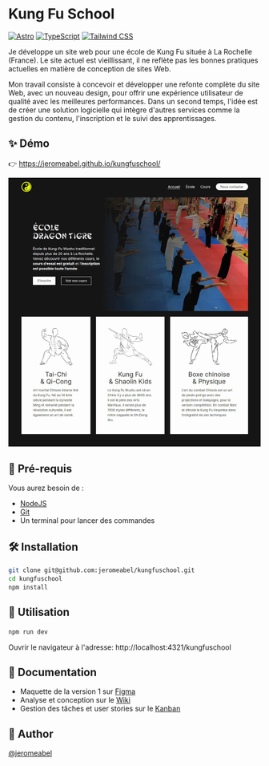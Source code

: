 # Kung Fu School

[![Astro](https://img.shields.io/badge/Astro-4.0-yellow)](https://astro.build/)
[![TypeScript](https://img.shields.io/badge/TypeScript-5.2-blue)](https://www.typescriptlang.org/)
[![Tailwind CSS](https://img.shields.io/badge/Tailwind_CSS-3.0-blue)](https://tailwindcss.com/)

Je développe un site web pour une école de Kung Fu située à La Rochelle (France). Le site actuel est vieillissant, il ne reflète pas les bonnes pratiques actuelles en matière de conception de sites Web.

Mon travail consiste à concevoir et développer une refonte complète du site Web, avec un nouveau design, pour offrir une expérience utilisateur de qualité avec les meilleures performances. Dans un second temps, l'idée est de créer une solution logicielle qui intègre d'autres services comme la gestion du contenu, l'inscription et le suivi des apprentissages.

## ✨ Démo

👉 https://jeromeabel.github.io/kungfuschool/

![Screenshot of the Website KungFuSchool](./screen.jpg)

## 🚨 Pré-requis

Vous aurez besoin de :

- [NodeJS](https://nodejs.org/)
- [Git](https://git-scm.com/)
- Un terminal pour lancer des commandes

## 🛠️ Installation

```sh
git clone git@github.com:jeromeabel/kungfuschool.git
cd kungfuschool
npm install
```

## 🚀 Utilisation

```sh
npm run dev
```

Ouvrir le navigateur à l'adresse: http://localhost:4321/kungfuschool

## 📝 Documentation

- Maquette de la version 1 sur [Figma](https://www.figma.com/file/sW8NgzHukO70ZU6zs8l920/Kung-Fu-School?type=design&node-id=1-1843&mode=design)
- Analyse et conception sur le [Wiki](https://github.com/jeromeabel/kungfuschool/wiki)
- Gestion des tâches et user stories sur le [Kanban](https://github.com/users/jeromeabel/projects/5)

## 👤 Author

[@jeromeabel](https://github.com/jeromeabel)
